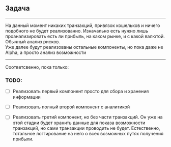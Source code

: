## Задача

***
На данный момент никаких транзакций, привязок кошельков и ничего 
подобного не будет реализованно. Изначально есть нужно лишь 
проанализировать есть ли прибыль, на каком рынке, и с какой валютой.
Обычный анализ рисков. <br/>
Уже далее будут реализованы остальные компоненты, но пока даже не 
Alpha, а просто анализ возможности 
***

Соответсвенно, пока только:

### TODO:
 - [ ] Реализовать первый компонент просто для сбора и хранения
информации
 - [ ] Реализовать полный второй компонент с аналитикой
 - [ ] Реализовать третий компонент, но без части транзакций.
Он уже на этой стадии будет хранить данные для показа возможности 
транзакций, но сами транзакции проводить не будет. Естественно,
тотальное логгирование на него о всех возможных путях получения 
прибыли. 



